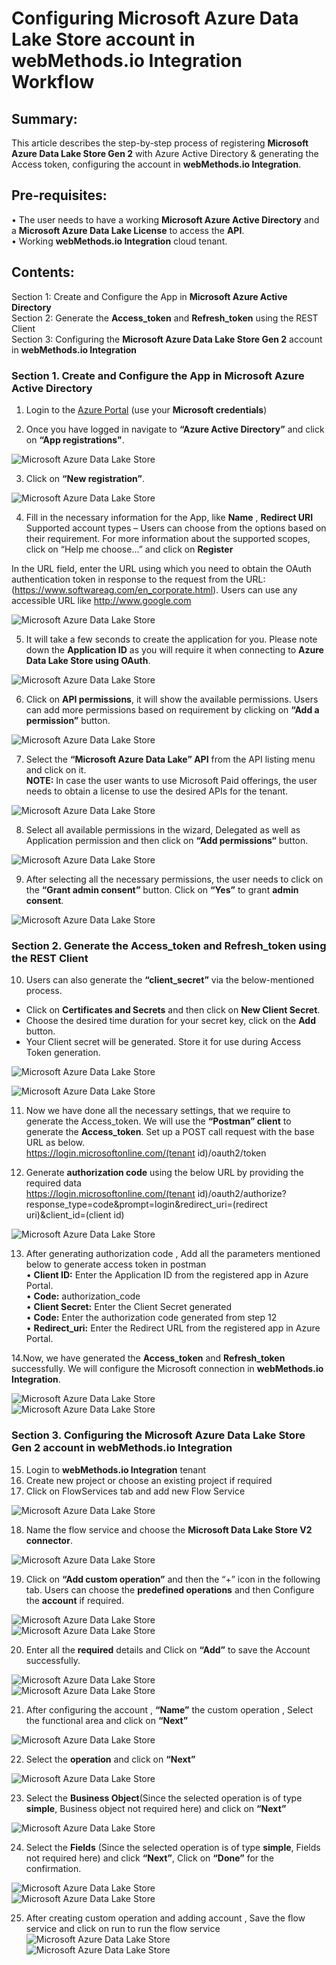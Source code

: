  
# Configuring Microsoft Azure Data Lake Store account in webMethods.io Integration Workflow <br/>

## Summary:
   
This article describes the step-by-step process of registering **Microsoft Azure Data Lake Store Gen 2** with Azure Active Directory & generating the Access token, configuring the account in **webMethods.io Integration**.<br/> 

## Pre-requisites:
•	The user needs to have a working **Microsoft Azure Active Directory** and a **Microsoft Azure Data Lake License** to access the **API**. <br/>
•	Working **webMethods.io Integration** cloud tenant. <br/> 

## Contents:

Section 1: Create and Configure the App in **Microsoft Azure Active Directory** <br/> 
Section 2: Generate the **Access_token** and **Refresh_token** using the REST Client <br/> 
Section 3: Configuring the **Microsoft Azure Data Lake Store Gen 2** account in **webMethods.io Integration**<br/> 


### Section 1. Create and Configure the App in **Microsoft Azure Active Directory**

 1. Login to the [Azure Portal](https://portal.azure.com/) (use your **Microsoft credentials**) <br/>

 2. Once you have logged in navigate to **“Azure Active Directory”** and click on **“App registrations"**. <br/>

![Microsoft Azure Data Lake Store](images/1.png)<br/>

 3. Click on **“New registration”**.  <br/>

![Microsoft Azure Data Lake Store](images/2.png)<br/>

 4. Fill in the necessary information for the App, like **Name** , **Redirect URI** <br/>
Supported account types – Users can choose from the options based on their requirement. For more information about the supported scopes, click on “Help me choose...”  and click on **Register** <br/>

In the URL field, enter the URL using which you need to obtain the OAuth authentication token in response to the request from the URL: (https://www.softwareag.com/en_corporate.html). Users can use any accessible URL like http://www.google.com <br/>

![Microsoft Azure Data Lake Store](images/3.png)<br/>

 5. It will take a few seconds to create the application for you. Please note down the **Application ID** as you will require it when connecting to **Azure Data Lake Store using OAuth**. <br/>

![Microsoft Azure Data Lake Store](images/4.png)<br/>

 6.	Click on **API permissions**, it will show the available permissions. Users can add more permissions based on requirement by clicking on **“Add a permission”** button. <br/>
 
![Microsoft Azure Data Lake Store](images/5.png)<br/>

 7.	Select the **“Microsoft Azure Data Lake” API** from the API listing menu and click on it. <br/>
**NOTE:** In case the user wants to use Microsoft Paid offerings, the user needs to obtain a license to use the desired APIs for the tenant. <br/>

![Microsoft Azure Data Lake Store](images/6.png)<br/>

 8. Select all available permissions in the wizard, Delegated as well as Application permission and then click on **“Add permissions“** button.  <br/>
 
![Microsoft Azure Data Lake Store](images/7.png)<br/>

 9. After selecting all the necessary permissions, the user needs to click on the **“Grant admin consent”** button. Click on **“Yes”** to grant **admin consent**.<br/>
 
![Microsoft Azure Data Lake Store](images/8.png)<br/>

### Section 2. Generate the **Access_token** and **Refresh_token** using the REST Client <br/>
 
10. Users can also generate the **“client_secret”** via the below-mentioned process. <br/>
-	Click on **Certificates and Secrets** and then click on **New Client Secret**. <br/>
-	Choose the desired time duration for your secret key, click on the **Add** button. <br/>
-	Your Client secret will be generated. Store it for use during Access Token generation. <br/>

![Microsoft Azure Data Lake Store](images/9.png)<br/>

![Microsoft Azure Data Lake Store](images/10.png)<br/>
 
 11. Now we have done all the necessary settings, that we require to generate the Access_token. We will use the **“Postman” client** to generate the **Access_token**. Set up a POST call request with the base URL as below. <br/>
https://login.microsoftonline.com/(tenant id)/oauth2/token <br/>

 12. Generate **authorization code** using the below URL by providing the required data <br/>
     https://login.microsoftonline.com/(tenant id)/oauth2/authorize?response_type=code&prompt=login&redirect_uri=(redirect uri)&client_id=(client id) <br/>

![Microsoft Azure Data Lake Store](images/11.png)<br/>
 
 13. After generating authorization code , Add all the parameters mentioned below to generate access token in postman <br/>
•	**Client ID:** Enter the Application ID from the registered app in Azure Portal. <br/>
•	**Code:** authorization_code <br/>
•	**Client Secret:** Enter the Client Secret generated  <br/>
•	**Code:** Enter the authorization code generated from step 12 <br/>
•	**Redirect_uri:** Enter the Redirect URL from the registered app in Azure Portal. <br/>

 14.Now, we have generated the **Access_token** and **Refresh_token** successfully. We will configure the Microsoft connection in **webMethods.io Integration**. <br/>

![Microsoft Azure Data Lake Store](images/12.png)<br/>
![Microsoft Azure Data Lake Store](images/13.png)<br/>

### Section 3. Configuring the **Microsoft Azure Data Lake Store Gen 2** account in **webMethods.io Integration** <br/>
 
 15. Login to **webMethods.io Integration** tenant <br/>
 16. Create new project or choose an existing project if required <br/>
 17. Click on FlowServices tab and add new Flow Service <br/>
 
![Microsoft Azure Data Lake Store](images/14.png)<br/>

 18. Name the flow service and choose the **Microsoft Data Lake Store V2 connector**. <br/>
 
![Microsoft Azure Data Lake Store](images/15.png)<br/>
 
 19. Click on **“Add custom operation”** and then the “+” icon in the following tab. Users can choose the **predefined operations** and then Configure the **account** if required. <br/>
 
![Microsoft Azure Data Lake Store](images/16.png)<br/>
![Microsoft Azure Data Lake Store](images/17.png)<br/>

 20. Enter all the **required** details and Click on **“Add”** to save the Account successfully. <br/>
 
![Microsoft Azure Data Lake Store](images/18.png)<br/>
![Microsoft Azure Data Lake Store](images/19.png)<br/>

 21. After configuring the account , **“Name”** the custom operation , Select the functional area and click on **“Next”** <br/>
 
![Microsoft Azure Data Lake Store](images/20.png)<br/>
 
 22. Select the **operation** and click on **“Next”** <br/>
 
![Microsoft Azure Data Lake Store](images/21.png)<br/>

 23. Select the **Business Object**(Since the selected operation is of type **simple**, Business object not required here) and click on **“Next”** <br/>
 
![Microsoft Azure Data Lake Store](images/22.png)<br/>
 
 24. Select the **Fields** (Since the selected operation is of type **simple**, Fields not required here) and click **“Next”**, Click on **“Done”** for the confirmation. <br/>
 
![Microsoft Azure Data Lake Store](images/23.png)<br/>
![Microsoft Azure Data Lake Store](images/24.png)<br/>

 25. After creating custom operation and adding account , Save the flow service and click on run to run the flow service <br/>
![Microsoft Azure Data Lake Store](images/25.png)<br/>
![Microsoft Azure Data Lake Store](images/26.png)<br/>




